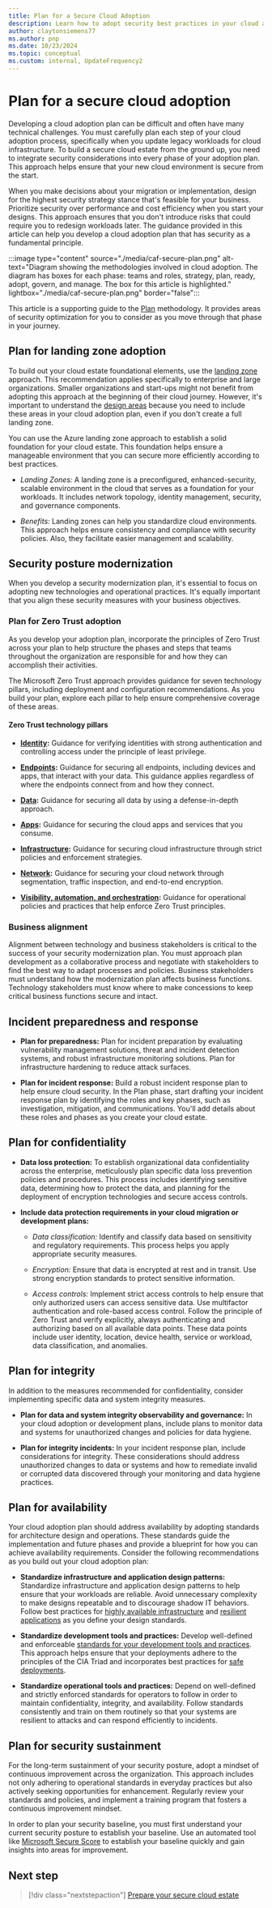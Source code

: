 ```yaml
---
title: Plan for a Secure Cloud Adoption
description: Learn how to adopt security best practices in your cloud adoption plan to help ensure a secure and compliant cloud environment.
author: claytonsiemens77
ms.author: pnp
ms.date: 10/23/2024
ms.topic: conceptual
ms.custom: internal, UpdateFrequency2
---
```


# Plan for a secure cloud adoption

Developing a cloud adoption plan can be difficult and often have many technical challenges. You must carefully plan each step of your cloud adoption process, specifically when you update legacy workloads for cloud infrastructure. To build a secure cloud estate from the ground up, you need to integrate security considerations into every phase of your adoption plan. This approach helps ensure that your new cloud environment is secure from the start.

When you make decisions about your migration or implementation, design for the highest security strategy stance that's feasible for your business. Prioritize security over performance and cost efficiency when you start your designs. This approach ensures that you don't introduce risks that could require you to redesign workloads later. The guidance provided in this article can help you develop a cloud adoption plan that has security as a fundamental principle.

:::image type="content" source="./media/caf-secure-plan.png" alt-text="Diagram showing the methodologies involved in cloud adoption. The diagram has boxes for each phase: teams and roles, strategy, plan, ready, adopt, govern, and manage. The box for this article is highlighted." lightbox="./media/caf-secure-plan.png" border="false":::

This article is a supporting guide to the [Plan](../plan/index.md) methodology. It provides areas of security optimization for you to consider as you move through that phase in your journey.

## Plan for landing zone adoption

To build out your cloud estate foundational elements, use the [landing zone](../ready/landing-zone/index.md) approach. This recommendation applies specifically to enterprise and large organizations. Smaller organizations and start-ups might not benefit from adopting this approach at the beginning of their cloud journey. However, it's important to understand the [design areas](../ready/landing-zone/design-areas.md) because you need to include these areas in your cloud adoption plan, even if you don't create a full landing zone.

You can use the Azure landing zone approach to establish a solid foundation for your cloud estate. This foundation helps ensure a manageable environment that you can secure more efficiently according to best practices.

- *Landing Zones:* A landing zone is a preconfigured, enhanced-security, scalable environment in the cloud that serves as a foundation for your workloads. It includes network topology, identity management, security, and governance components.

- *Benefits:* Landing zones can help you standardize cloud environments. This approach helps ensure consistency and compliance with security policies. Also, they facilitate easier management and scalability.

## Security posture modernization

When you develop a security modernization plan, it's essential to focus on adopting new technologies and operational practices. It's equally important that you align these security measures with your business objectives.

### Plan for Zero Trust adoption

As you develop your adoption plan, incorporate the principles of Zero Trust across your plan to help structure the phases and steps that teams throughout the organization are responsible for and how they can accomplish their activities.

The Microsoft Zero Trust approach provides guidance for seven technology pillars, including deployment and configuration recommendations. As you build your plan, explore each pillar to help ensure comprehensive coverage of these areas.

#### Zero Trust technology pillars

- **[Identity](/security/zero-trust/deploy/identity):** Guidance for verifying identities with strong authentication and controlling access under the principle of least privilege.

- **[Endpoints](/security/zero-trust/deploy/endpoints):** Guidance for securing all endpoints, including devices and apps, that interact with your data. This guidance applies regardless of where the endpoints connect from and how they connect.

- **[Data](/security/zero-trust/deploy/data):** Guidance for securing all data by using a defense-in-depth approach.

- **[Apps](/security/zero-trust/deploy/applications):** Guidance for securing the cloud apps and services that you consume.

- **[Infrastructure](/security/zero-trust/deploy/infrastructure):** Guidance for securing cloud infrastructure through strict policies and enforcement strategies.

- **[Network](/security/zero-trust/deploy/networks):** Guidance for securing your cloud network through segmentation, traffic inspection, and end-to-end encryption.

- **[Visibility, automation, and orchestration](/security/zero-trust/deploy/visibility-automation-orchestration):** Guidance for operational policies and practices that help enforce Zero Trust principles.

### Business alignment

Alignment between technology and business stakeholders is critical to the success of your security modernization plan. You must approach plan development as a collaborative process and negotiate with stakeholders to find the best way to adapt processes and policies. Business stakeholders must understand how the modernization plan affects business functions. Technology stakeholders must know where to make concessions to keep critical business functions secure and intact.

## Incident preparedness and response

- **Plan for preparedness:** Plan for incident preparation by evaluating vulnerability management solutions, threat and incident detection systems, and robust infrastructure monitoring solutions. Plan for infrastructure hardening to reduce attack surfaces.

- **Plan for incident response:** Build a robust incident response plan to help ensure cloud security. In the Plan phase, start drafting your incident response plan by identifying the roles and key phases, such as investigation, mitigation, and communications. You'll add details about these roles and phases as you create your cloud estate.

## Plan for confidentiality

- **Data loss protection:** To establish organizational data confidentiality across the enterprise, meticulously plan specific data loss prevention policies and procedures. This process includes identifying sensitive data, determining how to protect the data, and planning for the deployment of encryption technologies and secure access controls.

- **Include data protection requirements in your cloud migration or development plans:**

  - *Data classification:* Identify and classify data based on sensitivity and regulatory requirements. This process helps you apply appropriate security measures.

  - *Encryption:* Ensure that data is encrypted at rest and in transit. Use strong encryption standards to protect sensitive information.

  - *Access controls:* Implement strict access controls to help ensure that only authorized users can access sensitive data. Use multifactor authentication and role-based access control. Follow the principle of Zero Trust and verify explicitly, always authenticating and authorizing based on all available data points. These data points include user identity, location, device health, service or workload, data classification, and anomalies.

## Plan for integrity

In addition to the measures recommended for confidentiality, consider implementing specific data and system integrity measures.

- **Plan for data and system integrity observability and governance:** In your cloud adoption or development plans, include plans to monitor data and systems for unauthorized changes and policies for data hygiene.

- **Plan for integrity incidents:** In your incident response plan, include considerations for integrity. These considerations should address unauthorized changes to data or systems and how to remediate invalid or corrupted data discovered through your monitoring and data hygiene practices.

## Plan for availability

Your cloud adoption plan should address availability by adopting standards for architecture design and operations. These standards guide the implementation and future phases and provide a blueprint for how you can achieve availability requirements. Consider the following recommendations as you build out your cloud adoption plan:

- **Standardize infrastructure and application design patterns:** Standardize infrastructure and application design patterns to help ensure that your workloads are reliable. Avoid unnecessary complexity to make designs repeatable and to discourage shadow IT behaviors. Follow best practices for [highly available infrastructure](/azure/well-architected/reliability/redundancy) and [resilient applications](/azure/well-architected/reliability/self-preservation) as you define your design standards.

- **Standardize development tools and practices:** Develop well-defined and enforceable [standards for your development tools and practices](/azure/well-architected/operational-excellence/formalize-development-practices). This approach helps ensure that your deployments adhere to the principles of the CIA Triad and incorporates best practices for [safe deployments](/azure/well-architected/operational-excellence/safe-deployments).

- **Standardize operational tools and practices:** Depend on well-defined and strictly enforced standards for operators to follow in order to maintain confidentiality, integrity, and availability. Follow standards consistently and train on them routinely so that your systems are resilient to attacks and can respond efficiently to incidents.

## Plan for security sustainment

For the long-term sustainment of your security posture, adopt a mindset of continuous improvement across the organization. This approach includes not only adhering to operational standards in everyday practices but also actively seeking opportunities for enhancement. Regularly review your standards and policies, and implement a training program that fosters a continuous improvement mindset.

In order to plan your security baseline, you must first understand your current security posture to establish your baseline. Use an automated tool like [Microsoft Secure Score](/defender-xdr/microsoft-secure-score-improvement-actions) to establish your baseline quickly and gain insights into areas for improvement.

## Next step

> [!div class="nextstepaction"]
> [Prepare your secure cloud estate](./ready.md)
